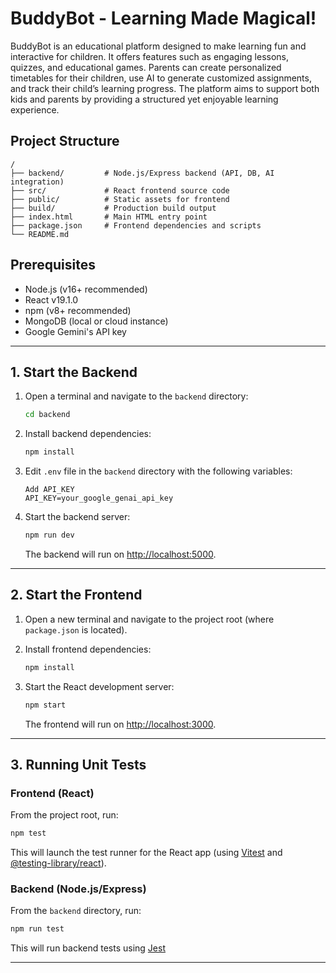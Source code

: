 # BuddyBot - Learning Made Magical!

BuddyBot is an educational platform designed to make learning fun and interactive for children. It offers features such as engaging lessons, quizzes, and educational games. Parents can create personalized timetables for their children, use AI to generate customized assignments, and track their child’s learning progress. The platform aims to support both kids and parents by providing a structured yet enjoyable learning experience.

## Project Structure

```
/
├── backend/         # Node.js/Express backend (API, DB, AI integration)
├── src/             # React frontend source code
├── public/          # Static assets for frontend
├── build/           # Production build output
├── index.html       # Main HTML entry point
├── package.json     # Frontend dependencies and scripts
└── README.md
```

## Prerequisites

- Node.js (v16+ recommended)
- React v19.1.0
- npm (v8+ recommended)
- MongoDB (local or cloud instance)
- Google Gemini's API key

---

## 1. Start the Backend

1. Open a terminal and navigate to the `backend` directory:
    ```sh
    cd backend
    ```

2. Install backend dependencies:
    ```sh
    npm install
    ```

3. Edit  `.env` file in the `backend` directory with the following variables:
    ```
    Add API_KEY
    API_KEY=your_google_genai_api_key
    ```

4. Start the backend server:
    ```sh
    npm run dev
    ```
    The backend will run on [http://localhost:5000](http://localhost:5000).

---

## 2. Start the Frontend

1. Open a new terminal and navigate to the project root (where `package.json` is located).

2. Install frontend dependencies:
    ```sh
    npm install
    ```

3. Start the React development server:
    ```sh
    npm start
    ```
    The frontend will run on [http://localhost:3000](http://localhost:3000).

---

## 3. Running Unit Tests

### Frontend (React)

From the project root, run:
```sh
npm test
```
This will launch the test runner for the React app (using [Vitest](https://vitest.dev/) and [@testing-library/react](https://testing-library.com/)).

### Backend (Node.js/Express)

From the `backend` directory, run:
```sh
npm run test
```
This will run backend tests using [Jest](https://jestjs.io/) 

---

